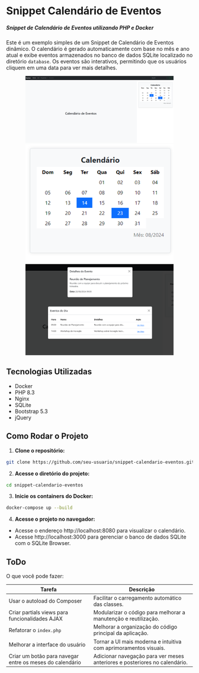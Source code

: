 # Snippet Calendário de Eventos

##### Snippet de Calendário de Eventos utilizando PHP e Docker

Este é um exemplo simples de um Snippet de Calendário de Eventos dinâmico. O calendário é gerado automaticamente com base no mês e ano atual e exibe eventos armazenados no banco de dados SQLite localizado no diretório `database`. Os eventos são interativos, permitindo que os usuários cliquem em uma data para ver mais detalhes.

<p align="center">
  <img src="https://github.com/danbackeres/snippet_calendario_eventos/raw/main/demo/Captura%20de%20tela%202024-08-20%20202234.png" alt="Tela Home" width="400"/>
  <img src="https://github.com/danbackeres/snippet_calendario_eventos/raw/main/demo/Captura%20de%20tela%202024-08-20%20202240.png" alt="Calendário" width="400"/>
  <img src="https://github.com/danbackeres/snippet_calendario_eventos/raw/main/demo/Captura%20de%20tela%202024-08-20%20202257.png" alt="Eventos" width="400"/>
</p>

## Tecnologias Utilizadas

- Docker
- PHP 8.3
- Nginx
- SQLite
- Bootstrap 5.3
- jQuery

## Como Rodar o Projeto

1. <b>Clone o repositório:</b>

```bash
git clone https://github.com/seu-usuario/snippet-calendario-eventos.git
```

2. <b>Acesse o diretório do projeto:</b>

```bash
cd snippet-calendario-eventos
```

3. <b>Inicie os containers do Docker:</b>

```bash
docker-compose up --build
```

4. <b>Acesse o projeto no navegador:</b>

- Acesse o endereço http://localhost:8080 para visualizar o calendário.
- Acesse http://localhost:3000 para gerenciar o banco de dados SQLite com o SQLite Browser.

## ToDo

O que você pode fazer:

| Tarefa                                                   | Descrição                                                                  |
| -------------------------------------------------------- | -------------------------------------------------------------------------- |
| Usar o autoload do Composer                              | Facilitar o carregamento automático das classes.                           |
| Criar partials views para funcionalidades AJAX           | Modularizar o código para melhorar a manutenção e reutilização.            |
| Refatorar o `index.php`                                  | Melhorar a organização do código principal da aplicação.                   |
| Melhorar a interface do usuário                          | Tornar a UI mais moderna e intuitiva com aprimoramentos visuais.           |
| Criar um botão para navegar entre os meses do calendário | Adicionar navegação para ver meses anteriores e posteriores no calendário. |
